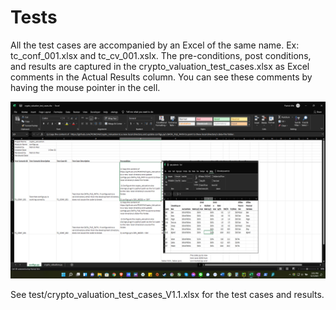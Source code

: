 # Tests
All the test cases are accompanied by an Excel of the same name. Ex: tc_conf_001.xlsx and tc_cv_001.xslx. The
pre-conditions, post conditions, and results are captured in the crypto_valuation_test_cases.xlsx as Excel comments 
in the Actual Results column. You can see these comments by having the mouse pointer in the cell.

 ![image info](../readme-files/how_to_see_the_test_results.png)

See test/crypto_valuation_test_cases_V1.1.xlsx for the test cases and results.
